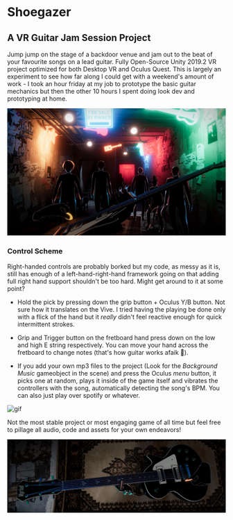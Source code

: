 # Shoegazer
## A VR Guitar Jam Session Project 

Jump jump on the stage of a backdoor venue and jam out to the beat of your favourite songs on a lead guitar. Fully Open-Source Unity 2019.2 VR project optimized for both Desktop VR and Oculus Quest. This is largely an experiment to see how far along I could get with a weekend's amount of work - I took an hour friday at my job to prototype the basic guitar mechanics but then the other 10 hours I spent doing look dev and prototyping at home.

![header](images/header.png)

### Control Scheme

Right-handed controls are probably borked but my code, as messy as it is, still has enough of a left-hand-right-hand framework going on that adding full right hand support shouldn't be too hard. Might get around to it at some point?

- Hold the pick by pressing down the grip button + Oculus Y/B button. Not sure how it translates on the Vive. I tried having the playing be done only with a flick of the hand but it *really* didn't feel reactive enough for quick intermittent strokes.

- Grip and Trigger button on the fretboard hand press down on the low and high E string respectively. You can move your hand across the fretboard to change notes (that's how guitar works afaik 🤔).

- If you add your own mp3 files to the project (Look for the *Background Music* gameobject in the scene) and press the Oculus *menu* button, it picks one at random, plays it inside of the game itself and vibrates the controllers with the song, automatically detecting the song's BPM. You can also just play over spotify or whatever.

![gif](images/gif.gif)

Not the most stable project or most engaging game of all time but feel free to pillage all audio, code and assets for your own endeavors!

![footer](images/footer.png)
